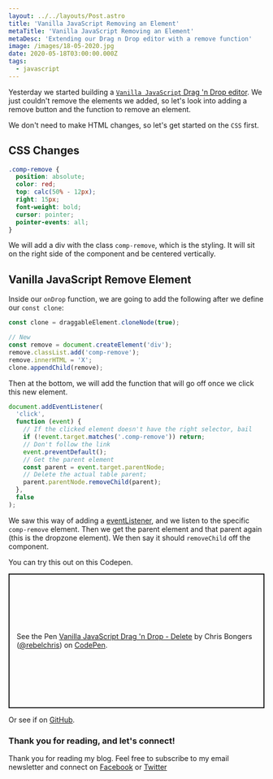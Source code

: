 ```yaml
---
layout: ../../layouts/Post.astro
title: 'Vanilla JavaScript Removing an Element'
metaTitle: 'Vanilla JavaScript Removing an Element'
metaDesc: 'Extending our Drag n Drop editor with a remove function'
image: /images/18-05-2020.jpg
date: 2020-05-18T03:00:00.000Z
tags:
  - javascript
---
```


Yesterday we started building a [`Vanilla JavaScript` Drag 'n Drop editor](https://daily-dev-tips.com/posts/vanilla-javascript-removing-an-element/). We just couldn't remove the elements we added, so let's look into adding a remove button and the function to remove an element.

We don't need to make HTML changes, so let's get started on the `CSS` first.

## CSS Changes

```css
.comp-remove {
  position: absolute;
  color: red;
  top: calc(50% - 12px);
  right: 15px;
  font-weight: bold;
  cursor: pointer;
  pointer-events: all;
}
```

We will add a div with the class `comp-remove`, which is the styling. It will sit on the right side of the component and be centered vertically.

## Vanilla JavaScript Remove Element

Inside our `onDrop` function, we are going to add the following after we define our `const clone`:

```js
const clone = draggableElement.cloneNode(true);

// New
const remove = document.createElement('div');
remove.classList.add('comp-remove');
remove.innerHTML = 'X';
clone.appendChild(remove);
```

Then at the bottom, we will add the function that will go off once we click this new element.

```js
document.addEventListener(
  'click',
  function (event) {
    // If the clicked element doesn't have the right selector, bail
    if (!event.target.matches('.comp-remove')) return;
    // Don't follow the link
    event.preventDefault();
    // Get the parent element
    const parent = event.target.parentNode;
    // Delete the actual table parent;
    parent.parentNode.removeChild(parent);
  },
  false
);
```

We saw this way of adding a [eventListener](https://daily-dev-tips.com/posts/vanilla-javascript-event-listener-on-multiple-elements/), and we listen to the specific `comp-remove` element.
Then we get the parent element and that parent again (this is the dropzone element).
We then say it should `removeChild` off the component.

You can try this out on this Codepen.

<p class="codepen" data-height="265" data-theme-id="dark" data-default-tab="result" data-user="rebelchris" data-slug-hash="OJyBpEQ" style="height: 265px; box-sizing: border-box; display: flex; align-items: center; justify-content: center; border: 2px solid; margin: 1em 0; padding: 1em;" data-pen-title="Vanilla JavaScript Drag 'n Drop - Delete">
  <span>See the Pen <a href="https://codepen.io/rebelchris/pen/OJyBpEQ">
  Vanilla JavaScript Drag 'n Drop - Delete</a> by Chris Bongers (<a href="https://codepen.io/rebelchris">@rebelchris</a>)
  on <a href="https://codepen.io">CodePen</a>.</span>
</p>
<script async src="https://static.codepen.io/assets/embed/ei.js"></script>

Or see if on [GitHub](https://github.com/rebelchris/drag-n-drop/tree/feature/remove).

### Thank you for reading, and let's connect!

Thank you for reading my blog. Feel free to subscribe to my email newsletter and connect on [Facebook](https://www.facebook.com/DailyDevTipsBlog) or [Twitter](https://twitter.com/DailyDevTips1)
